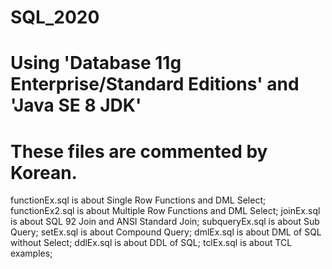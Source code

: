 # SQL_2020
# Using 'Database 11g Enterprise/Standard Editions' and 'Java SE 8 JDK'
# These files are commented by Korean.

 functionEx.sql is about Single Row Functions and DML Select; 
 functionEx2.sql is about Multiple Row Functions and DML Select;
 joinEx.sql is about SQL 92 Join and ANSI Standard Join;
 subqueryEx.sql is about Sub Query;
 setEx.sql is about Compound Query;
 dmlEx.sql is about DML of SQL without Select;
 ddlEx.sql is about DDL of SQL;
 tclEx.sql is about TCL examples;
